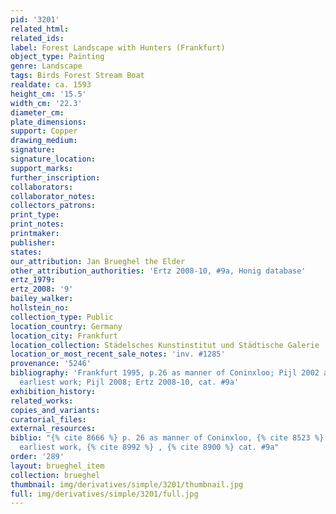 ```yaml
---
pid: '3201'
related_html: 
related_ids: 
label: Forest Landscape with Hunters (Frankfurt)
object_type: Painting
genre: Landscape
tags: Birds Forest Stream Boat
realdate: ca. 1593
height_cm: '15.5'
width_cm: '22.3'
diameter_cm: 
plate_dimensions: 
support: Copper
drawing_medium: 
signature: 
signature_location: 
support_marks: 
further_inscription: 
collaborators: 
collaborator_notes: 
collectors_patrons: 
print_type: 
print_notes: 
printmaker: 
publisher: 
states: 
our_attribution: Jan Brueghel the Elder
other_attribution_authorities: 'Ertz 2008-10, #9a, Honig database'
ertz_1979: 
ertz_2008: '9'
bailey_walker: 
hollstein_no: 
collection_type: Public
location_country: Germany
location_city: Frankfurt
location_collection: Städelsches Kunstinstitut und Städtische Galerie
location_or_most_recent_sale_notes: 'inv. #1285'
provenance: '5246'
bibliography: 'Frankfurt 1995, p.26 as manner of Coninxloo; Pijl 2002 as Brueghel&apos;s
  earliest work; Pijl 2008; Ertz 2008-10, cat. #9a'
exhibition_history: 
related_works: 
copies_and_variants: 
curatorial_files: 
external_resources: 
biblio: "{% cite 8666 %} p. 26 as manner of Coninxloo, {% cite 8523 %} as Brueghel's
  earliest work, {% cite 8992 %} , {% cite 8900 %} cat. #9a"
order: '289'
layout: brueghel_item
collection: brueghel
thumbnail: img/derivatives/simple/3201/thumbnail.jpg
full: img/derivatives/simple/3201/full.jpg
---
```


